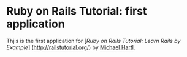 # Ruby on Rails Tutorial: first application

Thjis is the first application for
[*Ruby on Rails Tutorial: Learn Rails by Example*] (http://railstutorial.org/)
by [Michael Hartl](http://michaelhartl.com/).